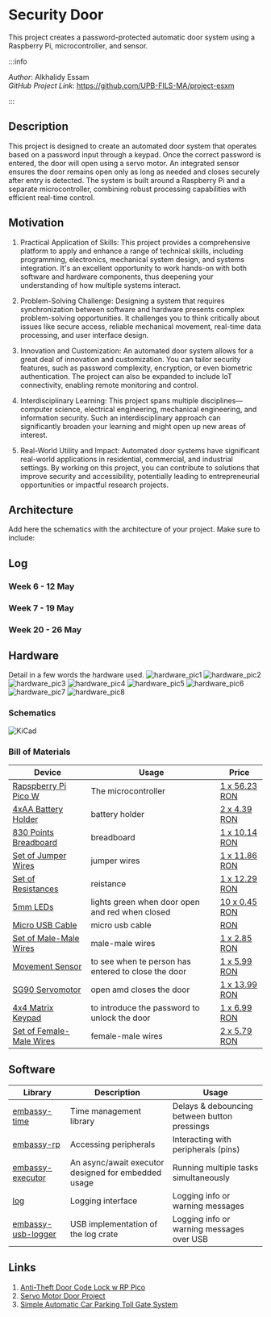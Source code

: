 # Security Door

This project creates a password-protected automatic door system using a Raspberry Pi, microcontroller, and sensor.

:::info

*Author*: Alkhalidy Essam \
*GitHub Project Link*: https://github.com/UPB-FILS-MA/project-esxm

:::

## Description

This project is designed to create an automated door system that operates based on a password input through a keypad. Once the correct password is entered, the door will open using a servo motor. An integrated sensor ensures the door remains open only as long as needed and closes securely after entry is detected. The system is built around a Raspberry Pi and a separate microcontroller, combining robust processing capabilities with efficient real-time control.

## Motivation

1. Practical Application of Skills: This project provides a comprehensive platform to apply and enhance a range of technical skills, including programming, electronics, mechanical system design, and systems integration. It's an excellent opportunity to work hands-on with both software and hardware components, thus deepening your understanding of how multiple systems interact.

2. Problem-Solving Challenge: Designing a system that requires synchronization between software and hardware presents complex problem-solving opportunities. It challenges you to think critically about issues like secure access, reliable mechanical movement, real-time data processing, and user interface design.

3. Innovation and Customization: An automated door system allows for a great deal of innovation and customization. You can tailor security features, such as password complexity, encryption, or even biometric authentication. The project can also be expanded to include IoT connectivity, enabling remote monitoring and control.

4. Interdisciplinary Learning: This project spans multiple disciplines—computer science, electrical engineering, mechanical engineering, and information security. Such an interdisciplinary approach can significantly broaden your learning and might open up new areas of interest.

5. Real-World Utility and Impact: Automated door systems have significant real-world applications in residential, commercial, and industrial settings. By working on this project, you can contribute to solutions that improve security and accessibility, potentially leading to entrepreneurial opportunities or impactful research projects.

## Architecture

Add here the schematics with the architecture of your project. Make sure to include:

## Log

<!-- write every week your progress here -->

### Week 6 - 12 May

### Week 7 - 19 May

### Week 20 - 26 May

## Hardware

Detail in a few words the hardware used.
![hardware_pic1](WhatsApp_Image_2024-05-19_at_16.45.18.jpeg)
![hardware_pic2](WhatsApp_Image_2024-05-19_at_16.45.21.jpeg)
![hardware_pic3](WhatsApp_Image_2024-05-19_at_16.45.21_(1).jpeg)
![hardware_pic4](WhatsApp_Image_2024-05-19_at_16.45.21_(2).jpeg)
![hardware_pic5](WhatsApp_Image_2024-05-19_at_16.45.21_(3).jpeg)
![hardware_pic6](WhatsApp_Image_2024-05-19_at_16.45.22.jpeg)
![hardware_pic7](WhatsApp_Image_2024-05-19_at_16.45.22_(1).jpeg)
![hardware_pic8](WhatsApp_Image_2024-05-19_at_16.45.22_(2).jpeg)

### Schematics

![KiCad](image.png)

### Bill of Materials

<!-- Fill out this table with all the hardware components that you might need.

The format is 

| [Device](link://to/device) | This is used ... | [price](link://to/store) |

-->

| Device | Usage | Price |
|--------|--------|-------|
| [Rapspberry Pi Pico W](https://www.raspberrypi.com/documentation/microcontrollers/raspberry-pi-pico.html) | The microcontroller | [1 x 56.23 RON](https://ardushop.ro/ro/home/2819-raspberry-pi-pico-wh.html?search_query=WCBSTR_PICO_WH&results=108) |
| [4xAA Battery Holder](https://ardushop.ro/4684-thickbox_default/suport-baterii-4xaa.jpg) | battery holder | [2 x 4.39 RON](https://ardushop.ro/ro/home/65-suport-baterii-4xaa.html?search_query=XHFSRH_4xAAholder&results=1) |
| [830 Points Breadboard](https://ardushop.ro/4105-thickbox_default/breadboard-830.jpg) | breadboard | [1 x 10.14 RON](https://ardushop.ro/ro/electronica/33-breadboard-830.html?search_query=HTZAKJ_BB-830&results=47) | 
| [Set of Jumper Wires](https://ardushop.ro/6604-thickbox_default/65-x-jumper-wires.jpg) | jumper wires | [1 x 11.86 RON](https://ardushop.ro/ro/electronica/28-65-x-jumper-wires.html?search_query=QUKRNX_FJP-65&results=144) | 
| [Set of Resistances](https://ardushop.ro/7381-thickbox_default/set-rezistente-14w-600buc30-valori-10r-1m.jpg) | reistance | [1 x 12.29 RON](https://ardushop.ro/ro/electronica/212-set-rezistente-14w-600buc30-valori-10r-1m.html?search_query=PLCTHL_R-SET&results=425) | 
| [5mm LEDs](https://ardushop.ro/605-thickbox_default/led-5mm.jpg) | lights green when door open and red when closed| [10 x 0.45 RON](https://ardushop.ro/ro/electronica/299-led-5mm.html?search_query=GIISED_LED5_red&results=286#/10-culoare-rou) | 
| [Micro USB Cable](https://static.optimusdigital.ro/31356-large_default/cablu-micro-usb-1-m-alb.jpg) | micro usb cable | [RON](https://www.optimusdigital.ro/ro/cabluri-cabluri-usb/498-cablu-micro-usb-1-m-alb.html?search_query=0104210000002362&results=1) | 
| [Set of Male-Male Wires](https://static.optimusdigital.ro/48477-large_default/set-fire-tata-tata-10p-10-cm.jpg) | male-male wires | [1 x 2.85 RON](https://www.optimusdigital.ro/ro/fire-fire-mufate/885-set-fire-tata-tata-10p-10-cm.html?search_query=0104210000009040&results=1) | 
| [Movement Sensor](https://static.optimusdigital.ro/8703-large_default/modul-senzor-pir-hc-sr501.jpg) | to see when te person has entered to close the door | [1 x 5.99 RON](https://www.optimusdigital.ro/ro/senzori-senzori-pir/106-modul-senzor-pir-hc-sr501.html?search_query=0104110000000132&results=1) | 
| [SG90 Servomotor](https://static.optimusdigital.ro/54859-large_default/micro-servomotor-sg90.jpg) | open amd closes the door | [1 x 13.99 RON](https://www.optimusdigital.ro/ro/motoare-servomotoare/26-micro-servomotor-sg90.html?search_query=0104110000001368&results=1) | 
| [4x4 Matrix Keypad](https://static.optimusdigital.ro/23301-large_default/tastatura-matriceala-4x4-cu-conector-pin-de-tip-mama.jpg) | to introduce the password to unlock the door | [1 x 6.99 RON](https://www.optimusdigital.ro/ro/senzori-senzori-de-atingere/470-tastatura-matriceala-4x4-cu-conector-pin-de-tip-mama.html?search_query=0104110000002747&results=1) | 
| [Set of Female-Male Wires](https://static.optimusdigital.ro/54998-large_default/set-fire-mama-tata-10p-30-cm.jpg) | female-male wires | [2 x 5.79 RON](https://www.optimusdigital.ro/ro/fire-fire-mufate/879-set-fire-mama-tata-10p-30-cm.html?search_query=0104210000008999&results=1) | 

## Software

| Library | Description | Usage |
|---------|-------------|-------|
| [embassy-time](https://docs.embassy.dev/embassy-executor/git/std/index.html) | Time management library | Delays & debouncing between button pressings |
| [embassy-rp](https://docs.embassy.dev/embassy-rp/git/rp2040/index.html) | Accessing peripherals | Interacting with peripherals (pins) |
| [embassy-executor](https://docs.embassy.dev/embassy-executor/git/std/index.html)| An async/await executor designed for embedded usage | Running multiple tasks simultaneously |
| [log](https://docs.embassy.dev/embassy-usb-logger/git/default/index.html) | Logging interface | Logging info or warning messages |
| [embassy-usb-logger](https://docs.embassy.dev/embassy-usb-logger/git/default/index.html) | USB implementation of the log crate | Logging info or warning messages over USB |

## Links

<!-- Add a few links that inspired you and that you think you will use for your project -->

1. [Anti-Theft Door Code Lock w RP Pico](https://www.youtube.com/watch?v=Jg0W165iHYk)
2. [Servo Motor Door Project](https://youtu.be/o263P5RVYc0?si=v0RRp57XY6DXxYQ4)
3. [Simple Automatic Car Parking Toll Gate System](https://www.youtube.com/watch?v=O7yoa-hwnkI)
